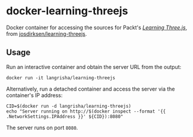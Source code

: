 # docker-learning-threejs

Docker container for accessing the sources for Packt's [*Learning Three.js*](publisher), from [josdirksen/learning-threejs](sources).

[publisher]:  https://www.packtpub.com/web-development/learning-threejs-javascript-3d-library-webgl
[sources]: https://github.com/josdirksen/learning-threejs

## Usage

Run an interactive container and obtain the server URL from the output:

```
docker run -it langrisha/learning-threejs
```

Alternatively, run a detached container and access the server via the container's IP address:

```
CID=$(docker run -d langrisha/learning-threejs)
echo "Server running on http://$(docker inspect --format '{{ .NetworkSettings.IPAddress }}' ${CID}):8080"
```

The server runs on port `8080`.
